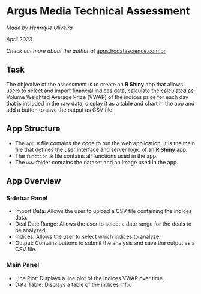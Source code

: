 # Argus Media Technical Assessment

*Made by Henrique Oliveira*

*April 2023*

*Check out more about the author at* [apps.hodatascience.com.br](https://apps.hodatascience.com.br/)

## Task
The objective of the assessment is to create an **R Shiny** app that allows users to select and import financial indices data, calculate the calculated as Volume Weighted Average Price (VWAP) of the indices price for each day that is included in the raw data, display it as a table and chart in the app and add a button to save the output as CSV file.

## App Structure
* The `app.R` file contains the code to run the web application. It is the main file that defines the user interface and server logic of an **R Shiny** app.
* The `function.R` file contains all functions used in the app.
* The `www` folder contains the dataset and an image used in the app.

## App Overview

### Sidebar Panel
* Import Data: Allows the user to upload a CSV file containing the indices data.
* Deal Date Range: Allows the user to select a date range for the deals to be analyzed.
* Indices: Allows the user to select which indices to analyze.
* Output: Contains buttons to submit the analysis and save the output as a CSV file.

### Main Panel
* Line Plot: Displays a line plot of the indices VWAP over time.
* Data Table: Displays a table of the indices info.
